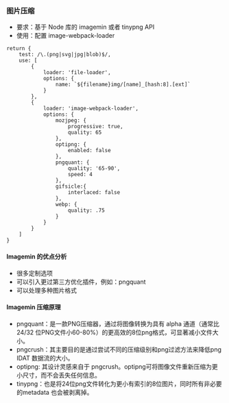 ### 图片压缩

- 要求：基于 Node 库的 imagemin 或者 tinypng API
- 使用：配置 image-webpack-loader

~~~
return {
    test: /\.(png|svg|jpg|blob)$/,
    use: [
        {
            loader: 'file-loader',
            options: {
                name: `${filename}img/[name]_[hash:8].[ext]`
            }
        },
        {
            loader: 'image-webpack-loader',
            options: {
                mozjpeg: {
                    progressive: true,
                    quality: 65
                },
                optipng: {
                    enabled: false
                },
                pngquant: {
                    quality: '65-90',
                    speed: 4
                },
                gifsicle:{
                    interlaced: false
                },
                webp: {
                    quality: .75
                }
            }
        }
    ]
}
~~~

#### Imagemin 的优点分析

- 很多定制选项
- 可以引入更过第三方优化插件，例如：pngquant
- 可以处理多种图片格式

#### Imagemin 压缩原理

- pngquant：是一款PNG压缩器，通过将图像转换为具有 alpha 通道（通常比 24/32 位PNG文件小60-80%）的更高效的8位png格式，可显著减小文件大小。
- pngcrush：其主要目的是通过尝试不同的压缩级别和png过滤方法来降低png IDAT 数据流的大小。
- optipng: 其设计灵感来自于 pngcrush。optipng可将图像文件重新压缩为更小尺寸，而不会丢失任何信息。
- tinypng：也是将24位png文件转化为更小有索引的8位图片，同时所有非必要的metadata 也会被剥离掉。